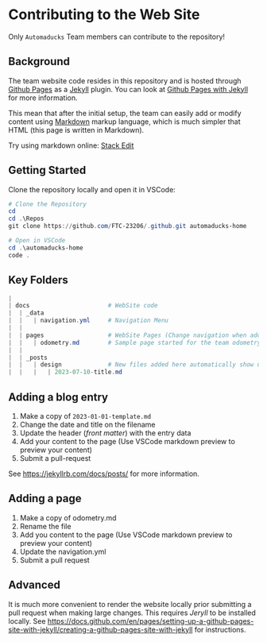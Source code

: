 # Contributing to the Web Site

Only `Automaducks` Team members can contribute to the repository!

## Background

The team website code resides in this repository and is hosted through [Github Pages](https://pages.github.com/) as a [Jekyll](https://jekyllrb.com/) plugin.
You can look at [Github Pages with Jekyll](https://docs.github.com/en/pages/setting-up-a-github-pages-site-with-jekyll) for more information.

This mean that after the initial setup, the team can easily add or modify content using [Markdown](https://www.markdownguide.org/cheat-sheet/) markup language, which is much simpler that HTML (this page is written in Markdown).

Try using markdown online: [Stack Edit](https://stackedit.io/app#)

## Getting Started

Clone the repository locally and open it in VSCode:

```PowerShell
# Clone the Repository
cd
cd .\Repos
git clone https://github.com/FTC-23206/.github.git automaducks-home

# Open in VSCode
cd .\automaducks-home
code .
```

## Key Folders

```PowerShell
|
| docs                      # WebSite code
|  | _data
|  |   | navigation.yml     # Navigation Menu
|  |
|  | pages                  # WebSite Pages (Change navigation when adding new pages)
|  |   | odometry.md        # Sample page started for the team odometry
|  |
|  | _posts
|  |   | design             # New files added here automatically show up as blog entries
|  |   |   | 2023-07-10-title.md

```

## Adding a blog entry

1. Make a copy of `2023-01-01-template.md`
2. Change the date and title on the filename
3. Update the header (*front matter*) with the entry data
4. Add your content to the page (Use VSCode markdown preview to preview your content)
5. Submit a pull-request

See <https://jekyllrb.com/docs/posts/> for more information.

## Adding a page

1. Make a copy of odometry.md
2. Rename the file
3. Add you content to the page (Use VSCode markdown preview to preview your content)
4. Update the navigation.yml
5. Submit a pull request

## Advanced

It is much more convenient to render the website locally prior submitting a pull request when making large changes. This requires *Jeryll* to be installed locally. See <https://docs.github.com/en/pages/setting-up-a-github-pages-site-with-jekyll/creating-a-github-pages-site-with-jekyll> for instructions.

